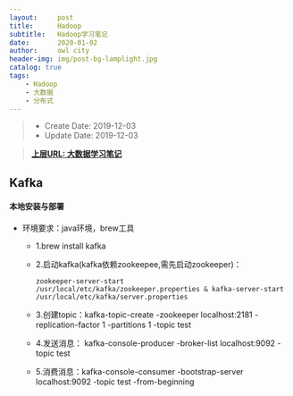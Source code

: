 ```yaml
---
layout:     post
title:      Hadoop
subtitle:   Hadoop学习笔记
date:       2020-01-02
author:     owl city
header-img: img/post-bg-lamplight.jpg
catalog: true
tags:
    - Hadoop
    - 大数据
    - 分布式
---
```


> - Create Date: 2019-12-03
> - Update Date: 2019-12-03

> **[上层URL: 大数据学习笔记](http://owlcity.top/2019/01/01/TopBigData-BigDataLearning/)**

## Kafka
#### 本地安装与部署
- 环境要求：java环境，brew工具
    - 1.brew install kafka
    - 2.启动kafka(kafka依赖zookeepee,需先启动zookeeper)：
        ```shell
        zookeeper-server-start /usr/local/etc/kafka/zookeeper.properties & kafka-server-start /usr/local/etc/kafka/server.properties
        ```

    - 3.创建topic：kafka-topic-create -zookeeper localhost:2181 -replication-factor 1 -partitions 1 -topic test
    - 4.发送消息： kafka-console-producer -broker-list localhost:9092 -topic test
    - 5.消费消息：kafka-console-consumer -bootstrap-server localhost:9092 -topic test -from-beginning
